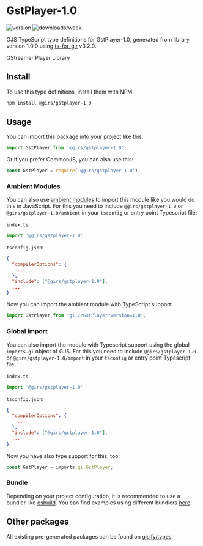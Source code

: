 
# GstPlayer-1.0

![version](https://img.shields.io/npm/v/@girs/gstplayer-1.0)
![downloads/week](https://img.shields.io/npm/dw/@girs/gstplayer-1.0)


GJS TypeScript type definitions for GstPlayer-1.0, generated from library version 1.0.0 using [ts-for-gir](https://github.com/gjsify/ts-for-gir) v3.2.0.

GStreamer Player Library

## Install

To use this type definitions, install them with NPM:
```bash
npm install @girs/gstplayer-1.0
```

## Usage

You can import this package into your project like this:
```ts
import GstPlayer from '@girs/gstplayer-1.0';
```

Or if you prefer CommonJS, you can also use this:
```ts
const GstPlayer = require('@girs/gstplayer-1.0');
```

### Ambient Modules

You can also use [ambient modules](https://github.com/gjsify/ts-for-gir/tree/main/packages/cli#ambient-modules) to import this module like you would do this in JavaScript.
For this you need to include `@girs/gstplayer-1.0` or `@girs/gstplayer-1.0/ambient` in your `tsconfig` or entry point Typescript file:

`index.ts`:
```ts
import '@girs/gstplayer-1.0'
```

`tsconfig.json`:
```json
{
  "compilerOptions": {
    ...
  },
  "include": ["@girs/gstplayer-1.0"],
  ...
}
```

Now you can import the ambient module with TypeScript support: 

```ts
import GstPlayer from 'gi://GstPlayer?version=1.0';
```

### Global import

You can also import the module with Typescript support using the global `imports.gi` object of GJS.
For this you need to include `@girs/gstplayer-1.0` or `@girs/gstplayer-1.0/import` in your `tsconfig` or entry point Typescript file:

`index.ts`:
```ts
import '@girs/gstplayer-1.0'
```

`tsconfig.json`:
```json
{
  "compilerOptions": {
    ...
  },
  "include": ["@girs/gstplayer-1.0"],
  ...
}
```

Now you have also type support for this, too:

```ts
const GstPlayer = imports.gi.GstPlayer;
```

### Bundle

Depending on your project configuration, it is recommended to use a bundler like [esbuild](https://esbuild.github.io/). You can find examples using different bundlers [here](https://github.com/gjsify/ts-for-gir/tree/main/examples).

## Other packages

All existing pre-generated packages can be found on [gjsify/types](https://github.com/gjsify/types).

